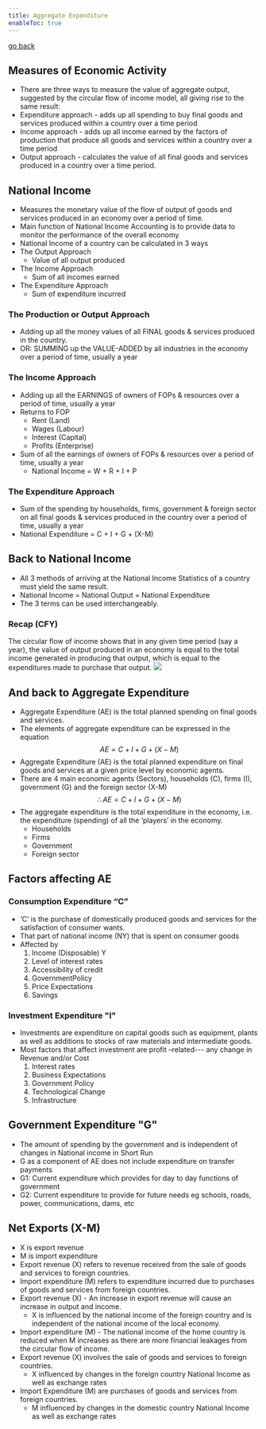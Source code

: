 ```yaml
---
title: Aggregate Expenditure
enableToc: true
---
```

[go back](archive/11Subjects/11Economics.md)


## Measures of Economic Activity
- There are three ways to measure the value of aggregate output, suggested by the circular flow of income model, all giving rise to the same result:
- Expenditure approach - adds up all spending to buy final goods and services produced within a country over a time period
- Income approach - adds up all income earned by the factors of production that produce all goods and services within a country over a time period
- Output approach - calculates the value of all final goods and services produced in a country over a time period.

## National Income
- Measures the monetary value of the flow of output of goods and services produced in an economy over a period of time.
- Main function of National Income Accounting is to provide data to monitor the performance of the overall economy
- National Income of a country can be calculated in 3 ways
- The Output Approach
	- Value of all output produced
- The Income Approach
	- Sum of all incomes earned
- The Expenditure Approach
	- Sum of expenditure incurred

### The Production or Output Approach
- Adding up all the money values of all FINAL goods & services produced in the country.
- OR: SUMMING up the VALUE-ADDED by all industries in the economy over a period of time, usually a year

### The Income Approach
- Adding up all the EARNINGS of owners of FOPs & resources over a period of time, usually a year
- Returns to FOP
	- Rent (Land)
	- Wages (Labour)
	- Interest (Capital)
	- Profits (Enterprise)
- Sum of all the earnings of owners of FOPs & resources over a period of time, usually a year
	- National Income = W + R + I + P

### The Expenditure Approach
- Sum of the spending by households, firms, government & foreign sector on all final goods & services produced in the country over a period of time, usually a year
- National Expenditure = C + I + G + (X-M)

## Back to National Income
- All 3 methods of arriving at the National Income Statistics of a country must yield the same result.
- National Income = National Output = National Expenditure
- The 3 terms can be used interchangeably.

### Recap (CFY)
The circular flow of income shows that in any given time period (say a year), the value of output produced in an economy is equal to the total income generated in producing that output, which is equal to the expenditures made to purchase that output.
![](images/Screenshot%202023-09-05%20at%2011.35.45%20am.png)

## And back to Aggregate Expenditure
- Aggregate Expenditure (AE) is the total planned spending on final goods and services.
- The elements of aggregate expenditure can be expressed in the equation
$$AE=C + I + G + (X-M)$$
- Aggregate Expenditure (AE) is the total planned expenditure on final goods and services at a given price level by economic agents.
- There are 4 main economic agents (Sectors), households (C), firms (I), government (G) and the foreign sector (X-M)
$$\therefore AE = C + I+ G+ (X-M)$$
- The aggregate expenditure is the total expenditure in the economy, i.e. the expenditure (spending) of all the ‘players’ in the economy.
	- Households  
	- Firms  
	- Government  
	- Foreign sector

## Factors affecting AE

### Consumption Expenditure “C”
- ‘C’ is the purchase of domestically produced goods and services for the satisfaction of consumer wants.
- That part of national income (NY) that is spent on consumer goods
- Affected by
	1. Income (Disposable) Y
	2. Level of interest rates
	3. Accessibility of credit
	4. GovernmentPolicy
	5. Price Expectations
	6. Savings

### Investment Expenditure "I"
- Investments are expenditure on capital goods such as equipment, plants as well as additions to stocks of raw materials and intermediate goods.
- Most factors that affect investment are profit –related--- any change in Revenue and/or Cost
	1. Interest rates
	2. Business Expectations
	3. Government Policy
	4. Technological Change
	5. Infrastructure

## Government Expenditure "G"
- The amount of spending by the government and is independent of changes in National income in Short Run
- G as a component of AE does not include expenditure on transfer payments
- G1: Current expenditure which provides for day to day functions of government
- G2: Current expenditure to provide for future needs eg schools, roads, power, communications, dams, etc

## Net Exports (X-M)
- X is export revenue
- M is import expenditure
- Export revenue (X) refers to revenue received from the sale of goods and services to foreign countries.
- Import expenditure (M) refers to expenditure incurred due to purchases of goods and services from foreign countries.
- Export revenue (X) - An increase in export revenue will cause an increase in output and income.
	- X is influenced by the national income of the foreign country and is independent of the national income of the local economy.
- Import expenditure (M) - The national income of the home country is reduced when M increases as there are more financial leakages from the circular flow of income.
- Export revenue (X) involves the sale of goods and services to foreign countries.  
	- X influenced by changes in the foreign country National Income as well as exchange rates
- Import Expenditure (M) are purchases of goods and services from foreign countries.
	- M influenced by changes in the domestic country National Income as well as exchange rates